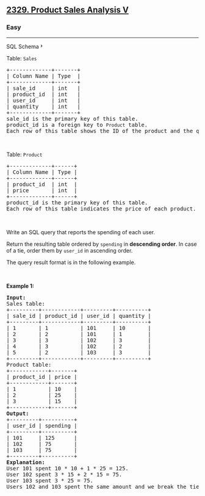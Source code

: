 <h2><a href="https://leetcode.com/problems/product-sales-analysis-v/">2329. Product Sales Analysis V</a></h2><h3>Easy</h3><hr><div class="sql-schema-wrapper__3VBi"><a class="sql-schema-link__3cEg">SQL Schema<svg viewBox="0 0 24 24" width="1em" height="1em" class="icon__1Md2"><path fill-rule="evenodd" d="M10 6L8.59 7.41 13.17 12l-4.58 4.59L10 18l6-6z"></path></svg></a></div><div><p>Table: <code>Sales</code></p>

<pre>+-------------+-------+
| Column Name | Type  |
+-------------+-------+
| sale_id     | int   |
| product_id  | int   |
| user_id     | int   |
| quantity    | int   |
+-------------+-------+
sale_id is the primary key of this table.
product_id is a foreign key to <code>Product</code> table.
Each row of this table shows the ID of the product and the quantity purchased by a user.
</pre>

<p>&nbsp;</p>

<p>Table: <code>Product</code></p>

<pre>+-------------+------+
| Column Name | Type |
+-------------+------+
| product_id  | int  |
| price       | int  |
+-------------+------+
product_id is the primary key of this table.
Each row of this table indicates the price of each product.
</pre>

<p>&nbsp;</p>

<p>Write an SQL query that reports the spending of each user.</p>

<p>Return the resulting table ordered by <code>spending</code> in <strong>descending order</strong>. In case of a tie, order them by <code>user_id</code>&nbsp;in ascending order.</p>

<p>The query result format is in the following example.</p>

<p>&nbsp;</p>
<p><strong>Example 1:</strong></p>

<pre><strong>Input:</strong> 
Sales table:
+---------+------------+---------+----------+
| sale_id | product_id | user_id | quantity |
+---------+------------+---------+----------+
| 1       | 1          | 101     | 10       |
| 2       | 2          | 101     | 1        |
| 3       | 3          | 102     | 3        |
| 4       | 3          | 102     | 2        |
| 5       | 2          | 103     | 3        |
+---------+------------+---------+----------+
Product table:
+------------+-------+
| product_id | price |
+------------+-------+
| 1          | 10    |
| 2          | 25    |
| 3          | 15    |
+------------+-------+
<strong>Output:</strong> 
+---------+----------+
| user_id | spending |
+---------+----------+
| 101     | 125      |
| 102     | 75       |
| 103     | 75       |
+---------+----------+
<strong>Explanation:</strong> 
User 101 spent 10 * 10 + 1 * 25 = 125.
User 102 spent 3 * 15 + 2 * 15 = 75.
User 103 spent 3 * 25 = 75.
Users 102 and 103 spent the same amount and we break the tie by their ID while user 101 is on the top.
</pre>
</div>